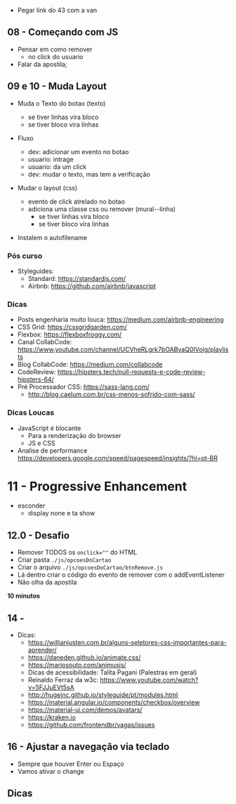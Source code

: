 - Pegar link do 43 com a van

## 08 - Começando com JS
- Pensar em como remover
    - no click do usuario
- Falar da apostila;

## 09 e 10 - Muda Layout
- Muda o Texto do botao (texto)
    - se tiver linhas vira bloco
    - se tiver bloco vira linhas
- Fluxo
    - dev: adicionar um evento no botao
    - usuario: intrage
    - usuario: da um click
    - dev: mudar o texto, mas tem a verificação

- Mudar o layout (css)
    - evento de click atrelado no botao
    - adiciona uma classe css ou remover (mural--linha)
        - se tiver linhas vira bloco
        - se tiver bloco vira linhas
- Instalem o autofilename

### Pós curso
- Styleguides: 
    - Standard: https://standardjs.com/
    - Airbnb: https://github.com/airbnb/javascript

### Dicas
- Posts engenharia muito louca: https://medium.com/airbnb-engineering
- CSS Grid: https://cssgridgarden.com/
- Flexbox: https://flexboxfroggy.com/
- Canal CollabCode: https://www.youtube.com/channel/UCVheRLgrk7bOAByaQ0IVolg/playlists
- Blog CollabCode: https://medium.com/collabcode
- CodeReview: https://hipsters.tech/pull-requests-e-code-review-hipsters-64/
- Pré Processador CSS: https://sass-lang.com/
    - http://blog.caelum.com.br/css-menos-sofrido-com-sass/

### Dicas Loucas
- JavaScript é blocante
    - Para a renderização do browser
    - JS e CSS
- Analise de performance
https://developers.google.com/speed/pagespeed/insights/?hl=pt-BR

# 11 - Progressive Enhancement
- esconder
    - display none e ta show

## 12.0 - Desafio
- Remover TODOS os `onclick=""` do HTML
- Criar pasta `./js/opcoesDoCartao`
- Criar o arquivo `./js/opcoesDoCartao/btnRemove.js`
- Lá dentro criar o código do evento de remover com o addEventListener
- Não olha da apostila 

**10 minutos**


## 14 - 

- Dicas:
    - https://willianjusten.com.br/alguns-seletores-css-importantes-para-aprender/
    - https://daneden.github.io/animate.css/
    - https://mariosouto.com/animusjs/
    - Dicas de acessibilidade: Talita Pagani (Palestras em geral)
    - Reinaldo Ferraz da w3c: https://www.youtube.com/watch?v=5FJJuEVt5sA
    - http://hugeinc.github.io/styleguide/pt/modules.html
    - https://material.angular.io/components/checkbox/overview
    - https://material-ui.com/demos/avatars/
    - https://kraken.io
    - https://github.com/frontendbr/vagas/issues
## 16 - Ajustar a navegação via teclado

- Sempre que houver Enter ou Espaço
- Vamos ativar o change

## Dicas